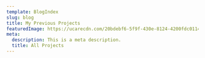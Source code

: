 ```yaml
---
template: BlogIndex
slug: blog
title: My Previous Projects
featuredImage: https://ucarecdn.com/20bdebf6-5f9f-430e-8124-4200fdc01143/-/preview/1920x900/
meta:
  description: This is a meta description.
  title: All Projects
---
```

